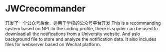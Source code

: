 # JWCrecommander
开发了一个公众号后台，适用于学校的公众号平台开发
This is a recommanding system based on NPL
In the coding profile, there is spyder can be used to download all the notifications from a University website. And aslo background file to store and analyze the notification data. It also includes files for webserver based on Wechat platform. 
